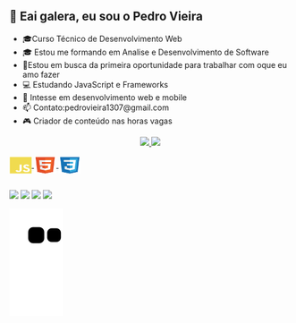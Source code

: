<h2>👋 Eai galera, eu sou o Pedro Vieira</h2>

  <div> 
    <ul>
      <li>  🎓Curso Técnico de Desenvolvimento Web</li>
      <li>  🎓 Estou me formando em Analise e Desenvolvimento de Software </li>
      <li>  🤝Estou em busca da primeira oportunidade para trabalhar com oque eu amo fazer </li>
      <li>  💻 Estudando JavaScript e Frameworks </li>
      <li>  🤥 Intesse em desenvolvimento web e mobile </li>
      <li>  📫 Contato:pedrovieira1307@gmail.com </li>
      <li>  🎮 Criador de conteúdo nas horas vagas </li>
     </ul>
   </div>
   
 <div align="center">
  <a href="https://github.com/pedrovieir">
  <img height="180em" src="https://github-readme-stats.vercel.app/api?username=pedrovieir&show_icons=true&theme=dracula&include_all_commits=true&count_private=true"/>
  <img height="180em" src="https://github-readme-stats.vercel.app/api/top-langs/?username=pedrovieir&layout=compact&langs_count=7&theme=dracula"/>
</div>
  
<div style="display: inline_block"><br>
  <img align="center" alt="Pedro-Js" height="30" width="40" src="https://raw.githubusercontent.com/devicons/devicon/master/icons/javascript/javascript-plain.svg">
  <img align="center" alt="Pedro-HTML" height="30" width="40" src="https://raw.githubusercontent.com/devicons/devicon/master/icons/html5/html5-original.svg">
  <img align="center" alt="Pedro-CSS" height="30" width="40" src="https://raw.githubusercontent.com/devicons/devicon/master/icons/css3/css3-original.svg">
</div>
  
  ##
 
<div> 
  
  <a href="https://www.instagram.com/pedrxx/" target="_blank"><img src="https://img.shields.io/badge/-Instagram-%23E4405F?style=for-the-badge&logo=instagram&logoColor=white" target="_blank"></a>
 	<a href="https://www.twitch.tv/pedrinf11" target="_blank"><img src="https://img.shields.io/badge/Twitch-9146FF?style=for-the-badge&logo=twitch&logoColor=white" target="_blank"></a>
  <a href = "mailto:pedrovieira1307@gmail.com"><img src="https://img.shields.io/badge/-Gmail-%23333?style=for-the-badge&logo=gmail&logoColor=white" target="_blank"></a>
  <a href="https://www.linkedin.com/in/phc-vieira/-45875016a" target="_blank"><img src="https://img.shields.io/badge/-LinkedIn-%230077B5?style=for-the-badge&logo=linkedin&logoColor=white" target="_blank"></a> 
 
  ![Snake animation](https://github.com/pedrovieir/pedrovieir/blob/output/github-contribution-grid-snake.svg)
 
</div>
